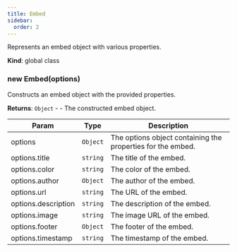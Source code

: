 ```yaml
---
title: Embed
sidebar:
  order: 2
---
```


Represents an embed object with various properties.

**Kind**: global class  
<a name="new_Embed_new"></a>

### new Embed(options)

Constructs an embed object with the provided properties.

**Returns**: <code>Object</code> - - The constructed embed object.

| Param               | Type                | Description                                                 |
| ------------------- | ------------------- | ----------------------------------------------------------- |
| options             | <code>Object</code> | The options object containing the properties for the embed. |
| options.title       | <code>string</code> | The title of the embed.                                     |
| options.color       | <code>string</code> | The color of the embed.                                     |
| options.author      | <code>Object</code> | The author of the embed.                                    |
| options.url         | <code>string</code> | The URL of the embed.                                       |
| options.description | <code>string</code> | The description of the embed.                               |
| options.image       | <code>string</code> | The image URL of the embed.                                 |
| options.footer      | <code>Object</code> | The footer of the embed.                                    |
| options.timestamp   | <code>string</code> | The timestamp of the embed.                                 |
